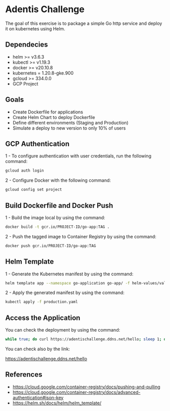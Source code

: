 # Adentis Challenge
The goal of this exercise is to package a simple Go http service and deploy it on kubernetes
using Helm. 

## Dependecies ##
- helm >= v3.6.3
- kubectl >= v1.19.3
- docker >= v20.10.8
- kubernetes = 1.20.8-gke.900
- gcloud >= 334.0.0
- GCP Project

## Goals ##
- Create Dockerfile for applications
- Create Helm Chart to deploy Dockerfile
- Define different environments (Staging and Production)
- Simulate a deploy to new version to only 10% of users

## GCP Authentication ##

1 - To configure authentication with user credentials, run the following command:
```bash
gcloud auth login    
```
2 - Configure Docker with the following command:
```bash
gcloud config set project     
```

## Build Dockerfile and Docker Push

1 - Build the image local by using the command:
```bash
docker build -t gcr.io/PROJECT-ID/go-app:TAG .     
```

2 - Push the tagged image to Container Registry by using the command:
```bash
docker push gcr.io/PROJECT-ID/go-app:TAG     
```
## Helm Template ##

1 - Generate the Kubernetes manifest by using the command:
```bash
helm template app --namespace go-application go-app/ -f helm-values/values_prd.yaml >> production.yaml     
```

2 - Apply the generated manifest by using the command:
```bash
kubectl apply -f production.yaml     
```

## Access the Application ##

You can check the deployment by using the command:
```bash
while true; do curl https://adentischallenge.ddns.net/hello; sleep 1; done     
```
You can check also by the link:

<https://adentischallenge.ddns.net/hello>

## References ##
- https://cloud.google.com/container-registry/docs/pushing-and-pulling
- https://cloud.google.com/container-registry/docs/advanced-authentication#json-key
- https://helm.sh/docs/helm/helm_template/
